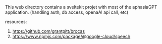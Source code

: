 This web directory contains a sveltekit projet with most of the aphasiaGPT application. (handling auth, db access, openaAI api call, etc)

resources:

1. https://github.com/grantpitt/brocas
2. https://www.npmjs.com/package/@google-cloud/speech
